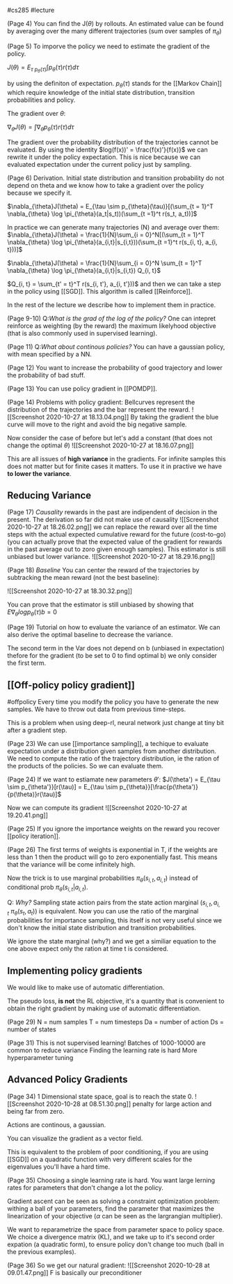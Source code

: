 #cs285 
#lecture 

(Page 4)
You can find the J($\theta$) by rollouts.
An estimated value can be found by averaging over the many different trajectories (sum over samples of $\pi_{\theta}$)

(Page 5)
To imporve the policy we need to estimate the gradient of the policy.

$J(\theta) = E_{\tau ~ p_{\theta}(\tau)}\int p_{\theta}(\tau)r(\tau)d\tau$

by using the definiton of expectation. $p_{\theta}(\tau)$ stands for the [[Markov Chain]] which require knowledge of the initial state distribution, transition probabilities and policy.

The gradient over $\theta$: 

$\nabla_{\theta}J(\theta) = \int \nabla_{\theta} p_{\theta}(\tau) r(\tau) d\tau$

The gradient over the probability distribution of the trajectories cannot be evaluated. 
By using the identity $log(f(x))' = \frac{f(x)'}{f(x)}$ we can rewrite it under the policy expectation. This is nice because we can evaluated expectation under the current policy just by sampling. 

(Page 6)
Derivation.
Initial state distribution and transition probability do not depend on theta and we know how to take a gradient over the policy because we specify it. 


$\nabla_{\theta}J(\theta) = E_{\tau \sim p_{\theta}(\tau)}[(\sum_{t = 1}^T \nabla_{\theta} \log \pi_{\theta}(a_t|s_t))(\sum_{t =1}^t r(s_t, a_t))]$

In practice we can generate many trajectories (N) and average over them:
$\nabla_{\theta}J(\theta) = \frac{1}{N}\sum_{i = 0}^N[(\sum_{t = 1}^T \nabla_{\theta} \log \pi_{\theta}(a_{i,t}|s_{i,t}))(\sum_{t =1}^t r(s_{i, t}, a_{i, t}))]$

$\nabla_{\theta}J(\theta) = \frac{1}{N}\sum_{i = 0}^N \sum_{t = 1}^T \nabla_{\theta} \log \pi_{\theta}(a_{i,t}|s_{i,t}) Q_{i, t}$

$Q_{i, t} = \sum_{t' = t}^T r(s_{i, t'}, a_{i, t'}))$
and then we can take a step in the policy using [[SGD]]. This algorithm is called [[Reinforce]].

In the rest of the lecture we describe how to implement them in practice. 

(Page 9-10)
Q:*What is the grad of the log of the policy?*
One can intepret reinforce as weighting (by the reward) the maximum likelyhood objective (that is also commonly used in supervised learning).

(Page 11)
Q:*What about continous policies?*
You can have a gaussian policy, with mean specified by a NN. 

(Page 12)
You want to increase the probability of good trajectory and lower the probability of bad stuff. 

(Page 13)
 You can use policy gradient in [[POMDP]]. 
 
 (Page 14)
 Problems with policy gradient:
Bellcurves represent the distribution of the trajectories and the bar represent the reward.
![[Screenshot 2020-10-27 at 18.13.04.png]]
By taking the gradient the blue curve will move to the right and avoid the big negative sample. 

Now consider the case of before but let's add a constant (that does not change the optimal $\theta$)
![[Screenshot 2020-10-27 at 18.16.07.png]]

This are all issues of **high variance** in the gradients. For infinite samples this does not matter but for finite cases it matters. To use it in practive we have **to lower the variance**.

## Reducing Variance 
(Page 17)
*Causality* rewards in the past are indipendent of decision in the present. 
The derivation so far did not make use of causality
 ![[Screenshot 2020-10-27 at 18.26.02.png]]
 we can replace the reward over all the time steps with the actual expected  cumulative reward for the future (cost-to-go) (you can actually prove that the expected value of the gradient for rewards in the past average out to zoro given enough samples). This estimator is still unbiased but lower variance. 
 ![[Screenshot 2020-10-27 at 18.29.16.png]]
 
 (Page 18)
 *Baseline*
 You can center the reward of the trajectories by subtracking the mean reward (not the best baseline):
 
 ![[Screenshot 2020-10-27 at 18.30.32.png]]
 
 You can prove that the estimator is still unbiased by showing that 
 $E{\nabla_{\theta} log p_{\theta}(\tau)b} = 0$
 
 (Page 19)
 Tutorial on how to evaluate the variance of an estimator. We can also derive the optimal baseline to decrease the variance. 
 
 The second term in the Var does not depend on b (unbiased in expectation) thefore for the gradient (to be set to 0 to find optimal b) we only consider the first term.
 
 ## [[Off-policy policy gradient]]
 #offpolicy 
 Every time you modify the policy you have to generate the new samples. We have to throw out data from previous time-steps. 
 
 This is a problem when using deep-rl, neural network just change at tiny bit after a gradient step. 
 
 (Page 23)
 We can use [[importance sampling]],  a techique to evaluate expectation under a distribution given samples from another distribution. 
 We need to compute the ratio of the trajectory distribution, ie the ration of the products of the policies. So we can evaluate them. 
 
 (Page 24)
 If we want to estiamate new parameters $\theta'$:
 $J(\theta') = E_{\tau \sim p_{\theta'}}[r(\tau)] = E_{\tau \sim p_{\theta}}[\frac{p(\theta')}{p(\theta)}r(\tau)]$
 
 Now we can compute its gradient
 ![[Screenshot 2020-10-27 at 19.20.41.png]]
 
 (Page 25)
 If you ignore the importance weights on the reward you recover [[policy iteration]]. 
 
 (Page 26)
 The first terms of weights is exponential in T, if the weights are less than 1 then the product will go to zero exponentially fast. This means that the variance will be come infinitely high. 
 
 Now the trick is to use marginal probabilities $\pi_{\theta}(s_{i, t}, a_{i, t})$ instead of conditional prob $\pi_{\theta}(s_{i,t}|a_{i,t})$. 
 
 Q: *Why?*
 Sampling state action pairs from the state action marginal 
 $(s_{i, t}, a_{i, t} ~ \pi_{\theta}(s_t, a_t))$ is equivalent. 
 Now you can use the ratio of the marginal probabilities for importance sampling, this itself is not very useful since we don't know the initial state distribution and transition probabilities. 
 
 We ignore the state marginal (why?) and we get a similiar equation to the one above expect only the ration at time t is considered. 
 

 
 ## Implementing policy gradients 
 
 We would like to make use of automatic differentiation. 
 
 The pseudo loss, **is not** the RL objective, it's a quantity that is convenient to obtain the right gradient by making use of automatic differentiation.
 
 (Page 29)
 N = num samples
 T = num timesteps
 Da = number of action
 Ds = number of states 
 
(Page 31)
This is not supervised learning! 
Batches of 1000-10000 are common to reduce variance 
Finding the learning rate is hard 
More hyperparameter tuning 
 
 ## Advanced Policy Gradients 
 (Page 34)
 1 Dimensional state space, goal is to reach the state 0. 
![[Screenshot 2020-10-28 at 08.51.30.png]]
penalty for large action and being far from zero. 

Actions are continous, a gaussian. 

You can visualize the gradient as a vector field. 

This is equivalent to the problem of poor conditioning, if you are using [[SGD]] on a quadratic function with very different scales for the eigenvalues you'll have a hard time. 

(Page 35)
Choosing a single learning rate is hard. You want large lerning rates for parameters that don't change a lot the policy. 

Gradient ascent can be seen as solving a constraint optimization problem: withing a ball of your parameters, find the parameter that maximizes the linearization of your objective ($\alpha$ can be seen as the largrangian multiplier).

We want to reparametrize the space from parameter space to policy space. 
We choice a divergence matrix (KL), and we take up to it's second order expation (a quadratic form), to ensure policy don't change too much (ball in the previous examples).

(Page 36)
So we get our natural gradient:
![[Screenshot 2020-10-28 at 09.01.47.png]]
F is basically our preconditioner


 
 
 